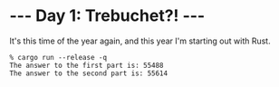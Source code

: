 # --- Day 1: Trebuchet?! ---

It's this time of the year again, and this year I'm starting out with Rust.

```
% cargo run --release -q
The answer to the first part is: 55488
The answer to the second part is: 55614
```
